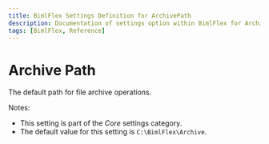 ```yaml
---
title: BimlFlex Settings Definition for ArchivePath
description: Documentation of settings option within BimlFlex for ArchivePath
tags: [BimlFlex, Reference]
---
```


# Archive Path

The default path for file archive operations.

Notes:

* This setting is part of the *Core* settings category.
* The default value for this setting is `C:\BimlFlex\Archive`.
